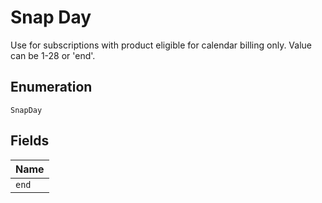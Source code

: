 
# Snap Day

Use for subscriptions with product eligible for calendar billing only. Value can be 1-28 or 'end'.

## Enumeration

`SnapDay`

## Fields

| Name |
|  --- |
| `end` |

